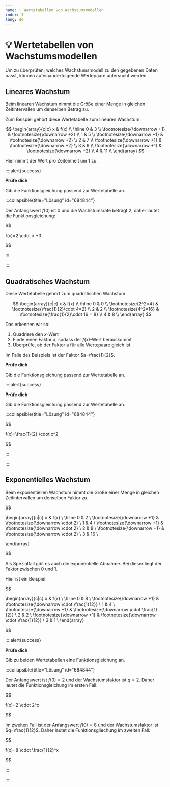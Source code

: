 ```yaml
---
name: 💡 Wertetabellen von Wachstumsmodellen
index: 3
lang: de
---
```


# 💡 Wertetabellen von Wachstumsmodellen

Um zu überprüfen, welches Wachstumsmodell zu den gegebenen Daten passt, können aufeinanderfolgende Wertepaare untersucht werden.

## Lineares Wachstum

Beim linearen Wachstum nimmt die Größe einer Menge in gleichen Zeitintervallen um denselben Betrag zu.

Zum Beispiel gehört diese Wertetabelle zum linearen Wachstum:

$$
\begin{array}{c|c}
    x & f(x) \\
    \hline
    0 & 3 \\
    \footnotesize{\downarrow +1} & \footnotesize{\downarrow +2} \\
    1 & 5 \\
    \footnotesize{\downarrow +1} & \footnotesize{\downarrow +2} \\
    2 & 7 \\
    \footnotesize{\downarrow +1} & \footnotesize{\downarrow +2} \\
    3 & 9 \\
    \footnotesize{\downarrow +1} & \footnotesize{\downarrow +2} \\
    4 & 11 \\
\end{array}
$$

Hier nimmt der Wert pro Zeiteinheit um 1 zu.

::::alert{success}

**Prüfe dich**

Gib die Funktionsgleichung passend zur Wertetabelle an.

:::collapsible{title="Lösung" id="684844"}

Der Anfangswert $f(0)$ ist $0$ und die Wachstumsrate beträgt $2$, daher lautet die Funktionsgleichung:

$$

f(x)=2 \cdot x +3

$$

:::

::::

## Quadratisches Wachstum

Diese Wertetabelle gehört zum quadratischen Wachstum

$$
\begin{array}{c|c}
    x & f(x) \\
    \hline
    0 & 0 \\
    \footnotesize{2^2=4} & \footnotesize{\frac{1}{2}\cdot 4=2} \\
    2 & 2 \\
    \footnotesize{4^2=16} & \footnotesize{\frac{1}{2}\cdot 16 = 8} \\
    4 & 8 \\
\end{array}
$$

Das erkennen wir so:

1. Quadriere den $x$-Wert
2. Finde einen Faktor a, sodass der $f(x)$-Wert herauskommt
3. Überprüfe, ob der Faktor a für alle Wertepaare gleich ist.

Im Falle des Beispiels ist der Faktor $a=\frac{1}{2}$.

**Prüfe dich**

Gib die Funktionsgleichung passend zur Wertetabelle an.

::::alert{success}

**Prüfe dich**

Gib die Funktionsgleichung passend zur Wertetabelle an.

:::collapsible{title="Lösung" id="684844"}

$$

f(x)=\frac{1}{2} \cdot x^2

$$

:::

::::

## Exponentielles Wachstum

Beim exponentiellen Wachstum nimmt die Größe einer Menge in gleichen Zeitintervallen um denselben Faktor zu.

$$

\begin{array}{c|c}
    x & f(x) \\
    \hline
    0 & 2 \\
    \footnotesize{\downarrow +1} & \footnotesize{\downarrow \cdot 2} \\
    1 & 4 \\
    \footnotesize{\downarrow +1} & \footnotesize{\downarrow \cdot 2} \\
    2 & 8 \\
    \footnotesize{\downarrow +1} & \footnotesize{\downarrow \cdot 2} \\
    3 & 16 \\

\end{array}

$$

Als Spezialfall gibt es auch die exponentielle Abnahme. Bei dieser liegt der Faktor zwischen $0$ und $1$.

Hier ist ein Beispiel:

$$

\begin{array}{c|c}
    x & f(x) \\
    \hline
    0 & 8 \\
    \footnotesize{\downarrow +1} & \footnotesize{\downarrow \cdot \frac{1}{2}} \\
    1 & 4 \\
    \footnotesize{\downarrow +1} & \footnotesize{\downarrow \cdot \frac{1}{2}} \\
    2 & 2 \\
    \footnotesize{\downarrow +1} & \footnotesize{\downarrow \cdot \frac{1}{2}} \\
    3 & 1 \\
\end{array}

$$

::::alert{success}

**Prüfe dich**

Gib zu beiden Wertetabellen eine Funktionsgleichung an.

:::collapsible{title="Lösung" id="684844"}

Der Anfangswert ist $f(0)=2$ und der Wachstumsfaktor ist $q=2$. Daher lautet die Funktionsgleichung im ersten Fall:

$$

f(x)=2 \cdot 2^x

$$

Im zweiten Fall ist der Anfangswert $f(0)=8$ und der Wachstumsfaktor ist $q=\frac{1}{2}$. Daher lautet die Funktionsgliechung im zweiten Fall:

$$

f(x)=8 \cdot \frac{1}{2}^x

$$

:::

::::